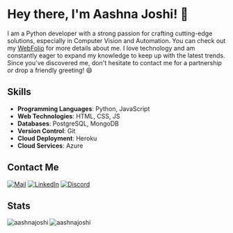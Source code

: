 # Hey there, I'm Aashna Joshi! 👋
I am a Python developer with a strong passion for crafting cutting-edge solutions, especially in Computer Vision and Automation. You can check out my [WebFolio](https://aashnajoshi.github.io/Webfolio/) for more details about me. 
I love technology and am constantly eager to expand my knowledge to keep up with the latest trends. Since you've discovered me, don't hesitate to contact me for a partnership or drop a friendly greeting! 😄

## Skills
- **Programming Languages**: Python, JavaScript
- **Web Technologies**: HTML, CSS, JS
- **Databases**: PostgreSQL, MongoDB
- **Version Control**: Git
- **Cloud Deployment**: Heroku
- **Cloud Services**: Azure
  
## Contact Me
[![Mail](https://img.icons8.com/?size=50&id=P7UIlhbpWzZm&format=png&color=000000)](mailto:aashna.joshi03@gmail.com)
[![LinkedIn](https://img.icons8.com/?size=50&id=13930&format=png&color=000000)](https://www.linkedin.com/in/aashnajoshi/)
[![Discord](https://img.icons8.com/?size=50&id=65646&format=png&color=000000)](https://discord.com/users/790711856687480852)

## Stats
<p><img align="left" src="https://github-readme-stats.vercel.app/api/top-langs?username=aashnajoshi&show_icons=true&locale=en&layout=compact" alt="aashnajoshi" /></p>
<p><img align="center" src="https://github-readme-streak-stats.herokuapp.com/?user=aashnajoshi&" alt="aashnajoshi" /></p>
<!---<p>&nbsp;<img align="center" src="https://github-readme-stats.vercel.app/api?username=aashnajoshi&show_icons=true&locale=en" alt="aashnajoshi" /></p> -->
